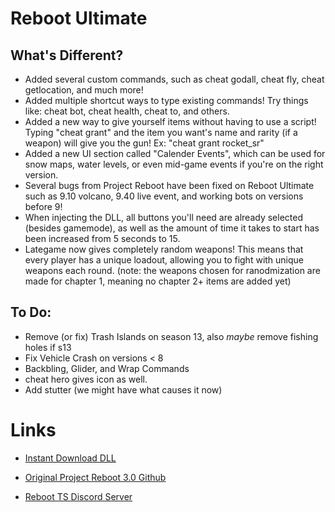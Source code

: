 # Reboot Ultimate

## What's Different?

- Added several custom commands, such as cheat godall, cheat fly, cheat getlocation, and much more!
- Added multiple shortcut ways to type existing commands! Try things like: cheat bot, cheat health, cheat to, and others.
- Added a new way to give yourself items without having to use a script! Typing "cheat grant" and the item you want's name and rarity (if a weapon) will give you the gun! Ex: "cheat grant rocket_sr"
- Added a new UI section called "Calender Events", which can be used for snow maps, water levels, or even mid-game events if you're on the right version.
- Several bugs from Project Reboot have been fixed on Reboot Ultimate such as 9.10 volcano, 9.40 live event, and working bots on versions before 9!
- When injecting the DLL, all buttons you'll need are already selected (besides gamemode), as well as the amount of time it takes to start has been increased from 5 seconds to 15.
- Lategame now gives completely random weapons! This means that every player has a unique loadout, allowing you to fight with unique weapons each round. (note: the weapons chosen for ranodmization are made for chapter 1, meaning no chapter 2+ items are added yet)

## To Do:

- Remove (or fix) Trash Islands on season 13, also *maybe* remove fishing holes if s13
- Fix Vehicle Crash on versions < 8
- Backbling, Glider, and Wrap Commands
- cheat hero gives icon as well.
- Add stutter (we might have what causes it now)

# Links

- [Instant Download DLL](https://cdn.discordapp.com/attachments/1174151696973312020/1182495495457878026/RebootUltimate.dll?ex=6584e7bf&is=657272bf&hm=50f0e951380fcd486cdacb2a3707f5439290e1691b062a3ca9f5935532a07828&)

- [Original Project Reboot 3.0 Github](https://github.com/Milxnor/Project-Reboot-3.0)

- [Reboot TS Discord Server](https://discord.gg/invite/rPc5t4usPe)
